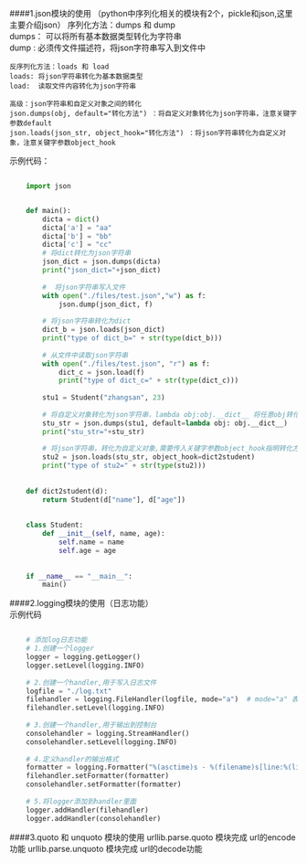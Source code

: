 ####1.json模块的使用 （python中序列化相关的模块有2个，pickle和json,这里主要介绍json） 
	序列化方法：dumps 和 dump   
	dumps： 可以将所有基本数据类型转化为字符串  
	dump : 必须传文件描述符，将json字符串写入到文件中   
	
	反序列化方法：loads 和 load
	loads: 将json字符串转化为基本数据类型
	load:  读取文件内容转化为json字符串 
	
	高级：json字符串和自定义对象之间的转化 
	json.dumps(obj, default="转化方法") ：将自定义对象转化为json字符串，注意关键字参数default
	json.loads(json_str, object_hook="转化方法") ：将json字符串转化为自定义对象，注意关键字参数object_hook

示例代码：  
 
```python

	import json


	def main():
	    dicta = dict()
	    dicta['a'] = "aa"
	    dicta['b'] = "bb"
	    dicta['c'] = "cc"
	    # 将dict转化为json字符串
	    json_dict = json.dumps(dicta)
	    print("json_dict="+json_dict)
	
	    #  将json字符串写入文件
	    with open("./files/test.json","w") as f:
	        json.dump(json_dict, f)
	
	    # 将json字符串转化为dict
	    dict_b = json.loads(json_dict)
	    print("type of dict_b=" + str(type(dict_b)))
	
	    # 从文件中读取json字符串
	    with open("./files/test.json", "r") as f:
	        dict_c = json.load(f)
	        print("type of dict_c=" + str(type(dict_c)))
	
	    stu1 = Student("zhangsan", 23)
	
	    # 将自定义对象转化为json字符串，lambda obj:obj.__dict__ 将任意obj转化为dict,json.dumps再将dict转化为json字符串
	    stu_str = json.dumps(stu1, default=lambda obj: obj.__dict__)
	    print("stu_str="+stu_str)
	
	    # 将json字符串，转化为自定义对象,需要传入关键字参数object_hook指明转化方式
	    stu2 = json.loads(stu_str, object_hook=dict2student)
	    print("type of stu2=" + str(type(stu2)))
	
	
	def dict2student(d):
	    return Student(d["name"], d["age"])
	
	
	class Student:
	    def __init__(self, name, age):
	        self.name = name
	        self.age = age
	
	
	if __name__ == "__main__":
		main()
```  

####2.logging模块的使用（日志功能）   
示例代码

```python

	# 添加log日志功能
	# 1.创建一个logger
	logger = logging.getLogger()
	logger.setLevel(logging.INFO)
	
	# 2.创建一个handler,用于写入日志文件
	logfile = "./log.txt"
	filehandler = logging.FileHandler(logfile, mode="a")  # mode="a" 表示追加写入
	filehandler.setLevel(logging.INFO)
	
	# 3.创建一个handler,用于输出到控制台
	consolehandler = logging.StreamHandler()
	consolehandler.setLevel(logging.INFO)
	
	# 4.定义handler的输出格式
	formatter = logging.Formatter("%(asctime)s - %(filename)s[line:%(lineno)d] - %(levelname)s: %(message)s")
	filehandler.setFormatter(formatter)
	consolehandler.setFormatter(formatter)
	
	# 5.将logger添加到handler里面
	logger.addHandler(filehandler)
	logger.addHandler(consolehandler)
```

####3.quoto 和 unquoto 模块的使用 
	urllib.parse.quoto 模块完成 url的encode功能 
	urllib.parse.unquoto 模块完成 url的decode功能


	
	